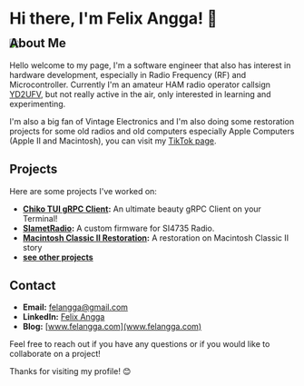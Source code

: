 # Hi there, I'm Felix Angga! 👋

<div style="margin-bottom: -50px; padding: 0;">
    <img src="https://reimaginedreadme-lilac.vercel.app/api/embed/felangga?panels=userstatistics,toplanguages,commitgraph,toprepositories"/>
</div>

## About Me
Hello welcome to my page, I'm a software engineer that also has interest in hardware development, especially in Radio Frequency (RF) and Microcontroller. Currently I'm an amateur HAM radio operator callsign [YD2UFV](https://www.qrz.com/db/YD2UFV), but not really active in the air, only interested in learning and experimenting. 

I'm also a big fan of Vintage Electronics and I'm also doing some restoration projects for some old radios and old computers especially Apple Computers (Apple II and Macintosh), you can visit my [TikTok page](https://www.tiktok.com/@erlandelectro). 

## Projects
Here are some projects I've worked on:
- **[Chiko TUI gRPC Client](https://github.com/felangga/chiko):** An ultimate beauty gRPC Client on your Terminal!
- **[SlametRadio](https://github.com/felangga/slametradio):** A custom firmware for SI4735 Radio.
- **[Macintosh Classic II Restoration](https://www.felangga.com/2023/05/macintosh-classic-ii-restoration.html):** A restoration on Macintosh Classic II story
- **[see other projects](https://github.com/felangga?tab=repositories)**



## Contact
- **Email:** [felangga@gmail.com](mailto:felangga@gmail.com)
- **LinkedIn:** [Felix Angga](https://www.linkedin.com/in/felangga/)
- **Blog:** [www.felangga.com](www.felangga.com)

Feel free to reach out if you have any questions or if you would like to collaborate on a project!

Thanks for visiting my profile! 😊
